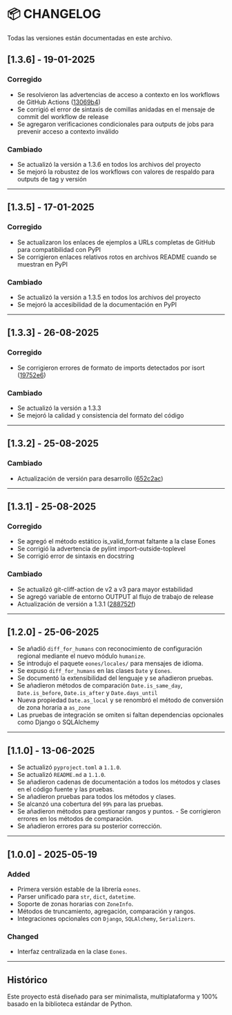 # 📦 CHANGELOG

Todas las versiones están documentadas en este archivo.

## [1.3.6] - 19-01-2025

### Corregido
- Se resolvieron las advertencias de acceso a contexto en los workflows de GitHub Actions ([13069b4](https://github.com/roldriel/eones/commit/13069b4))
- Se corrigió el error de sintaxis de comillas anidadas en el mensaje de commit del workflow de release
- Se agregaron verificaciones condicionales para outputs de jobs para prevenir acceso a contexto inválido

### Cambiado
- Se actualizó la versión a 1.3.6 en todos los archivos del proyecto
- Se mejoró la robustez de los workflows con valores de respaldo para outputs de tag y versión

---

## [1.3.5] - 17-01-2025

### Corregido
- Se actualizaron los enlaces de ejemplos a URLs completas de GitHub para compatibilidad con PyPI
- Se corrigieron enlaces relativos rotos en archivos README cuando se muestran en PyPI

### Cambiado
- Se actualizó la versión a 1.3.5 en todos los archivos del proyecto
- Se mejoró la accesibilidad de la documentación en PyPI

---

## [1.3.3] - 26-08-2025

### Corregido
- Se corrigieron errores de formato de imports detectados por isort ([19752e6](https://github.com/roldriel/eones/commit/19752e6))

### Cambiado
- Se actualizó la versión a 1.3.3
- Se mejoró la calidad y consistencia del formato del código

---

## [1.3.2] - 25-08-2025

### Cambiado
- Actualización de versión para desarrollo ([652c2ac](https://github.com/roldriel/eones/commit/652c2ac))

---

## [1.3.1] - 25-08-2025

### Corregido
- Se agregó el método estático is_valid_format faltante a la clase Eones
- Se corrigió la advertencia de pylint import-outside-toplevel
- Se corrigió error de sintaxis en docstring

### Cambiado
- Se actualizó git-cliff-action de v2 a v3 para mayor estabilidad
- Se agregó variable de entorno OUTPUT al flujo de trabajo de release
- Actualización de versión a 1.3.1 ([288752f](https://github.com/roldriel/eones/commit/288752f))

---

## [1.2.0] - 25-06-2025
- Se añadió `diff_for_humans` con reconocimiento de configuración regional mediante el nuevo módulo `humanize`.
- Se introdujo el paquete `eones/locales/` para mensajes de idioma.
- Se expuso `diff_for_humans` en las clases `Date` y `Eones`.
- Se documentó la extensibilidad del lenguaje y se añadieron pruebas.
- Se añadieron métodos de comparación `Date.is_same_day`, `Date.is_before`, `Date.is_after` y `Date.days_until`
- Nueva propiedad `Date.as_local` y se renombró el método de conversión de zona horaria a `as_zone`
- Las pruebas de integración se omiten si faltan dependencias opcionales como Django o SQLAlchemy

---

## [1.1.0] - 13-06-2025
- Se actualizó `pyproject.toml` a `1.1.0`.
- Se actualizó `README.md` a `1.1.0`.
- Se añadieron cadenas de documentación a todos los métodos y clases en el código fuente y las pruebas.
- Se añadieron pruebas para todos los métodos y clases.
- Se alcanzó una cobertura del `99%` para las pruebas.
- Se añadieron métodos para gestionar rangos y puntos. - Se corrigieron errores en los métodos de comparación.
- Se añadieron errores para su posterior corrección.

---

## [1.0.0] - 2025-05-19

### Added
- Primera versión estable de la librería `eones`.
- Parser unificado para `str`, `dict`, `datetime`.
- Soporte de zonas horarias con `ZoneInfo`.
- Métodos de truncamiento, agregación, comparación y rangos.
- Integraciones opcionales con `Django`, `SQLAlchemy`, `Serializers`.

### Changed
- Interfaz centralizada en la clase `Eones`.

---

## Histórico

Este proyecto está diseñado para ser minimalista, multiplataforma y 100% basado en la biblioteca estándar de Python.
